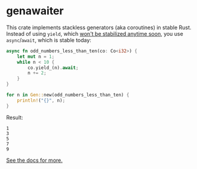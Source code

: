 # genawaiter

This crate implements stackless generators (aka coroutines) in stable Rust. Instead of using `yield`, which [won't be stabilized anytime soon][yield-unstable], you use `async`/`await`, which is stable today:

[yield-unstable]: https://doc.rust-lang.org/nightly/unstable-book/language-features/generators.html

```rust
async fn odd_numbers_less_than_ten(co: Co<i32>) {
    let mut n = 1;
    while n < 10 {
        co.yield_(n).await;
        n += 2;
    }
}

for n in Gen::new(odd_numbers_less_than_ten) {
    println!("{}", n);
}
```

Result:

```text
1
3
5
7
9
```

[See the docs for more.](https://docs.rs/genawaiter)
